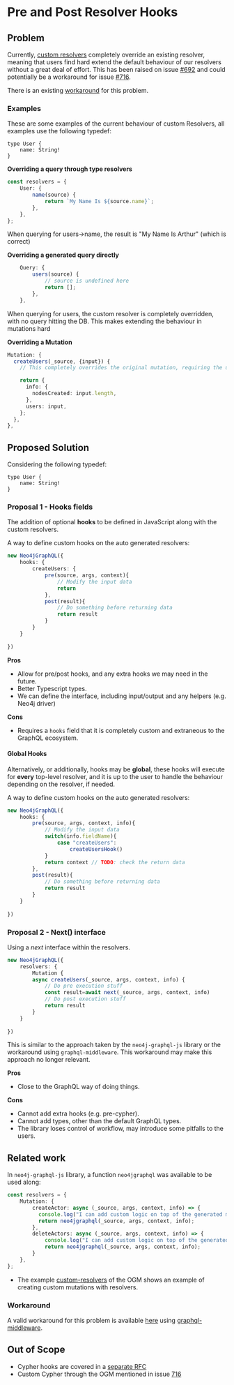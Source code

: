 # Pre and Post Resolver Hooks

## Problem
Currently, [custom resolvers](https://neo4j.com/docs/graphql-manual/current/custom-resolvers/) completely override an existing resolver, meaning that users find hard extend the default behaviour of our resolvers without a great deal of effort. This has been raised on issue [#692](https://github.com/neo4j/graphql/issues/692) and could potentially be a workaround for issue [#716](https://github.com/neo4j/graphql/issues/716).

There is an existing [workaround](#Workaround) for this problem.

### Examples
These are some examples of the current behaviour of custom Resolvers, all examples use the following typedef:
```gql
type User {
    name: String!
}
```

**Overriding a query through type resolvers**
```ts
const resolvers = {
    User: {
        name(source) {
            return `My Name Is ${source.name}`;
        },
    },
};
```

When querying for users->name, the result is "My Name Is Arthur" (which is correct)

**Overriding a generated query directly**
```ts
    Query: {
        users(source) {
            // source is undefined here
            return [];
        },
    },
```

When querying for users, the custom resolver is completely overridden, with no query hitting the DB. This makes extending the behaviour in mutations hard

**Overriding a Mutation**

```typescript
Mutation: {
  createUsers(_source, {input}) {
    // This completely overrides the original mutation, requiring the user to perform the query and format the results manually 

    return {
      info: {
        nodesCreated: input.length,
      },
      users: input,
    };
  },
},
```

## Proposed Solution
Considering the following typedef:
```gql
type User {
    name: String!
}
```

### Proposal 1 - Hooks fields
The addition of optional **hooks** to be defined in JavaScript along with the custom resolvers.

A way to define custom hooks on the auto generated resolvers:

```ts
new Neo4jGraphQL({
	hooks: {
		createUsers: {
			pre(source, args, context){
				// Modify the input data
				return
			},
			post(result){
				// Do something before returning data
				return result
			}
		}
	}
	
})

```

**Pros**
* Allow for pre/post hooks, and any extra hooks we may need in the future.
* Better Typescript types.
* We can define the interface, including input/output and any helpers (e.g. Neo4j driver)

**Cons**
* Requires a `hooks` field that it is completely custom and extraneous to the GraphQL ecosystem.

#### Global Hooks

Alternatively, or additionally, hooks may be **global**, these hooks will execute for **every** top-level resolver, and it is up to the user to handle the behaviour depending on the resolver, if needed.

A way to define custom hooks on the auto generated resolvers:

```ts
new Neo4jGraphQL({
	hooks: {
		pre(source, args, context, info){
			// Modify the input data 
			switch(info.fieldName){
				case "createUsers":
					createUsersHook()
			}
			return context // TODO: check the return data
		},
		post(result){
			// Do something before returning data
			return result
		}
	}
	
})
```

### Proposal 2 - Next() interface
Using a _next_ interface within the resolvers.

```ts
new Neo4jGraphQL({
	resolvers: {
		Mutation {
		async createUsers(_source, args, context, info) {
			// Do pre execution stuff
			const result=await next(_source, args, context, info)
			// Do post execution stuff
			return result
		}
	}
	
})
```

This is similar to the approach taken by the `neo4j-graphql-js` library or the workaround using `graphql-middleware`. This workaround may make this approach no longer relevant.

**Pros**
* Close to the GraphQL way of doing things.

**Cons**
* Cannot add extra hooks (e.g. pre-cypher).
* Cannot add types, other than the default GraphQL types.
* The library loses control of workflow, may introduce some pitfalls to the users.

## Related work
In `neo4j-graphql-js` library, a function `neo4jgraphql` was available to be used along:
```ts
const resolvers = {
	Mutation: {
		createActor: async (_source, args, context, info) => {
		  console.log("I can add custom logic on top of the generated mutation thanks to the neo4jgraphql function below!")
		  return neo4jgraphql(_source, args, context, info);
		},
		deleteActors: async (_source, args, context, info) => {
			console.log("I can add custom logic on top of the generated mutation thanks to the neo4jgraphql function below!")
			return neo4jgraphql(_source, args, context, info);
		}
	},
};
```

* The example [custom-resolvers](https://neo4j.com/docs/graphql-manual/current/ogm/examples/custom-resolvers/) of the OGM shows an example of creating custom mutations with resolvers.

### Workaround
A valid workaround for this problem is available [here](https://github.com/neo4j/graphql/issues/692#issuecomment-1017081173) using [graphql-middleware](https://www.npmjs.com/package/graphql-middleware).

## Out of Scope
* Cypher hooks are covered in a [separate RFC](https://github.com/neo4j/graphql/pull/836)
* Custom Cypher through the OGM mentioned in issue [716](https://github.com/neo4j/graphql/issues/716)
